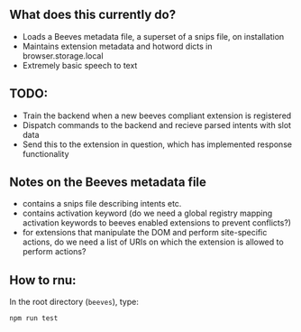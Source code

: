 ## What does this currently do?

- Loads a Beeves metadata file, a superset of a snips file, on installation
- Maintains extension metadata and hotword dicts in browser.storage.local
- Extremely basic speech to text

## TODO:

- Train the backend when a new beeves compliant extension is registered
- Dispatch commands to the backend and recieve parsed intents with slot data
- Send this to the extension in question, which has implemented response functionality

## Notes on the Beeves metadata file

- contains a snips file describing intents etc.
- contains activation keyword (do we need a global registry mapping activation keywords to beeves enabled extensions to prevent conflicts?)
- for extensions that manipulate the DOM and perform site-specific actions, do we need a list of URIs on which the extension is allowed to perform actions?

## How to rnu:

In the root directory (`beeves`), type:

`npm run test`
